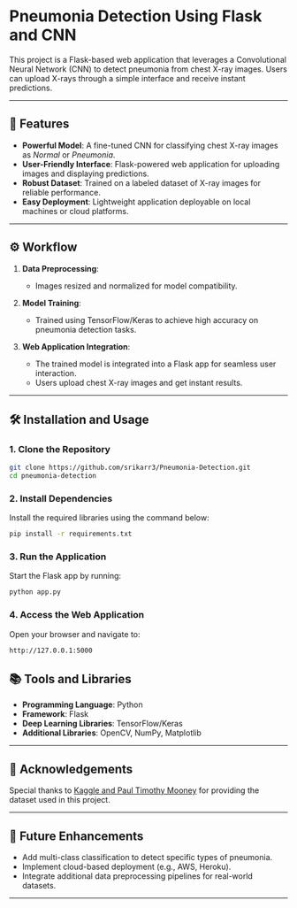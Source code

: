 # Pneumonia Detection Using Flask and CNN  

This project is a Flask-based web application that leverages a Convolutional Neural Network (CNN) to detect pneumonia from chest X-ray images. Users can upload X-rays through a simple interface and receive instant predictions.  

---

## 🚀 Features  
- **Powerful Model**: A fine-tuned CNN for classifying chest X-ray images as *Normal* or *Pneumonia*.  
- **User-Friendly Interface**: Flask-powered web application for uploading images and displaying predictions.  
- **Robust Dataset**: Trained on a labeled dataset of X-ray images for reliable performance.  
- **Easy Deployment**: Lightweight application deployable on local machines or cloud platforms.  

---

## ⚙️ Workflow  

1. **Data Preprocessing**:  
   - Images resized and normalized for model compatibility.  

2. **Model Training**:  
   - Trained using TensorFlow/Keras to achieve high accuracy on pneumonia detection tasks.  

3. **Web Application Integration**:  
   - The trained model is integrated into a Flask app for seamless user interaction.  
   - Users upload chest X-ray images and get instant results.  

---

## 🛠️ Installation and Usage  

### 1. Clone the Repository  
```sh
git clone https://github.com/srikarr3/Pneumonia-Detection.git
cd pneumonia-detection
```
### 2. Install Dependencies
Install the required libraries using the command below:
```sh
pip install -r requirements.txt
```

### 3. Run the Application
Start the Flask app by running:
```sh
python app.py
```
### 4. Access the Web Application
Open your browser and navigate to:
```sh
http://127.0.0.1:5000
```

## 📚 Tools and Libraries  

- **Programming Language**: Python  
- **Framework**: Flask  
- **Deep Learning Libraries**: TensorFlow/Keras  
- **Additional Libraries**: OpenCV, NumPy, Matplotlib  

---

## 🙏 Acknowledgements  

Special thanks to [Kaggle and Paul Timothy Mooney](https://www.kaggle.com/datasets/paultimothymooney/chest-xray-pneumonia) for providing the dataset used in this project.  

---

## 🎯 Future Enhancements  

- Add multi-class classification to detect specific types of pneumonia.  
- Implement cloud-based deployment (e.g., AWS, Heroku).  
- Integrate additional data preprocessing pipelines for real-world datasets.  

---

